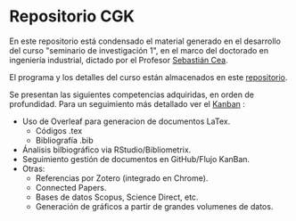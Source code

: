 # Repositorio CGK

En este repositorio está condensado el material generado en el desarrollo del curso "seminario de investigación 1", en el marco del doctorado en ingeniería industrial, dictado por el Profesor [Sebastián Cea](https://github.com/sebacea/).

El programa y los detalles del curso están almacenados en este [repositorio](https://github.com/ei2/phdseminar).

Se presentan las siguientes competencias adquiridas, en orden de profundidad. Para un seguimiento más detallado ver el [Kanban](https://github.com/Crisgkett/PUCV_EII_PHD_Seminario_1/projects/1) :
- Uso de Overleaf para generacion de documentos LaTex.
  - Códigos .tex
  - Bibliografía .bib
- Ánalisis bilbiográfico via RStudio/Bibliometrix.
- Seguimiento gestión de documentos en GitHub/Flujo KanBan.
- Otras:
  - Referencias por Zotero (integrado en Chrome).
  - Connected Papers.
  - Bases de datos Scopus, Science Direct, etc.
  - Generación de gráficos a partir de grandes volumenes de datos.


